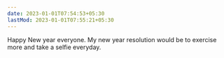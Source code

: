 ```yaml
---
date: 2023-01-01T07:54:53+05:30
lastMod: 2023-01-01T07:55:21+05:30
---
```


Happy New year everyone. My new year resolution would be to exercise more and take a selfie everyday.
